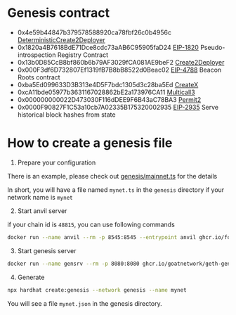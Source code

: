 # Genesis contract

- 0x4e59b44847b379578588920ca78fbf26c0b4956c [DeterministicCreate2Deployer](https://github.com/Arachnid/deterministic-deployment-proxy)
- 0x1820a4B7618BdE71Dce8cdc73aAB6C95905faD24 [EIP-1820](https://eips.ethereum.org/EIPS/eip-1820) Pseudo-introspection Registry Contract
- 0x13b0D85CcB8bf860b6b79AF3029fCA081AE9beF2 [Create2Deployer](https://optimistic.etherscan.io/address/0x13b0D85CcB8bf860b6b79AF3029fCA081AE9beF2#code)
- 0x000F3df6D732807Ef1319fB7B8bB8522d0Beac02 [EIP-4788](https://eips.ethereum.org/EIPS/eip-4788) Beacon Roots contract
- 0xba5Ed099633D3B313e4D5F7bdc1305d3c28ba5Ed [CreateX](https://github.com/pcaversaccio/createx)
- 0xcA11bde05977b3631167028862bE2a173976CA11 [Multicall3](https://www.multicall3.com/)
- 0x000000000022D473030F116dDEE9F6B43aC78BA3 [Permit2](https://github.com/Uniswap/permit2)
- 0x0000F90827F1C53a10cb7A02335B175320002935 [EIP-2935](https://eips.ethereum.org/EIPS/eip-2935) Serve historical block hashes from state

# How to create a genesis file

1. Prepare your configuration

There is an example, please check out [genesis/mainnet.ts](../genesis/mainnet.ts) for the details

In short, you will have a file named `mynet.ts` in the `genesis` directory if your network name is `mynet`

2. Start anvil server

if your chain id is `48815`, you can use following commands

```sh
docker run --name anvil --rm -p 8545:8545 --entrypoint anvil ghcr.io/foundry-rs/foundry:stable --host=0.0.0.0 --auto-impersonate --chain-id=48815 --no-request-size-limit
```

3. Start genesis server

```sh
docker run --name gensrv --rm -p 8080:8080 ghcr.io/goatnetwork/geth-gensrv:main
```

4. Generate

```sh
npx hardhat create:genesis --network genesis --name mynet
```

You will see a file `mynet.json` in the genesis directory.

